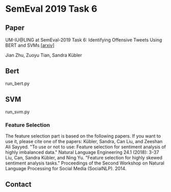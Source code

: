 # SemEval 2019 Task 6

## Paper
UM-IU@LING at SemEval-2019 Task 6: Identifying Offensive Tweets Using BERT and SVMs  [[arxiv]](https://arxiv.org/abs/1904.03450)

Jian Zhu, Zuoyu Tian, Sandra Kübler
## Bert
run_bert.py

## SVM
run_svm.py

### Feature Selection
The feature selection part is based on the following papers. If you want to use it, please cite one of the papers:
Kübler, Sandra, Can Liu, and Zeeshan Ali Sayyed. "To use or not to use: Feature selection for sentiment analysis of highly imbalanced data." Natural Language Engineering 24.1 (2018): 3-37
Liu, Can, Sandra Kübler, and Ning Yu. "Feature selection for highly skewed sentiment analysis tasks." Proceedings of the Second Workshop on Natural Language Processing for Social Media (SocialNLP). 2014.

## Contact


